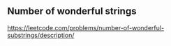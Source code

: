 ## Number of wonderful strings
https://leetcode.com/problems/number-of-wonderful-substrings/description/
